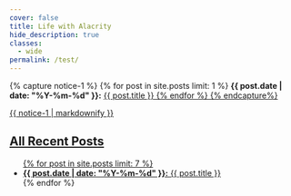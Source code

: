 ```yaml
---
cover: false
title: Life with Alacrity
hide_description: true
classes:
  - wide
permalink: /test/
---
```


{% capture notice-1 %}
{% for post in site.posts limit: 1 %}
<b>{{ post.date | date: "%Y-%m-%d" }}:</b> <a href="{{ post.url }}">{{ post.title }}
{% endfor %}
{% endcapture%}

<div class="notice--success">{{ notice-1 | markdownify }}</div>

## All Recent Posts

<ul>
{% for post in site.posts limit: 7 %}
<li><b>{{ post.date | date: "%Y-%m-%d" }}:</b> <a href="{{ post.url }}">{{ post.title }}</a></li>
{% endfor %}
</ul>

